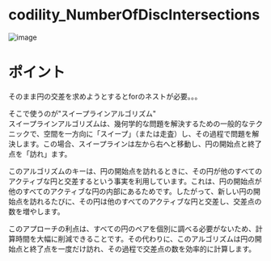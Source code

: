 # codility_NumberOfDiscIntersections

![image](https://github.com/Shinichi0713/codility_NumberOfDiscIntersections/assets/61480734/908bf454-e82a-41ab-9951-afd30a813d70)

# ポイント
そのまま円の交差を求めようとするとforのネストが必要。。。<br>

そこで使うのが"スイープラインアルゴリズム"<br>
スイープラインアルゴリズムは、幾何学的な問題を解決するための一般的なテクニックで、空間を一方向に「スイープ」（または走査）し、その過程で問題を解決します。この場合、スイープラインは左から右へと移動し、円の開始点と終了点を「訪れ」ます。

このアルゴリズムのキーは、円の開始点を訪れるときに、その円が他のすべてのアクティブな円と交差するという事実を利用しています。これは、円の開始点が他のすべてのアクティブな円の内部にあるためです。したがって、新しい円の開始点を訪れるたびに、その円は他のすべてのアクティブな円と交差し、交差点の数を増やします。

このアプローチの利点は、すべての円のペアを個別に調べる必要がないため、計算時間を大幅に削減できることです。その代わりに、このアルゴリズムは円の開始点と終了点を一度だけ訪れ、その過程で交差点の数を効率的に計算します。
